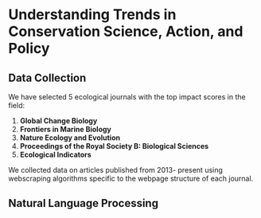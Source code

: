 # Understanding Trends in Conservation Science, Action, and Policy

## Data Collection
We have selected 5 ecological journals with the top impact scores in the field:
1. **Global Change Biology**
2. **Frontiers in Marine Biology**
3. **Nature Ecology and Evolution**
4. **Proceedings of the Royal Society B: Biological Sciences**
5. **Ecological Indicators**

We collected data on articles published from 2013- present using webscraping algorithms specific to the webpage structure of each journal. 

## Natural Language Processing
